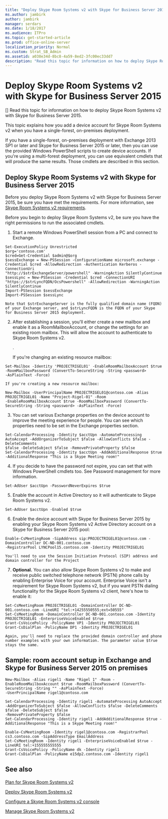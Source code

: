 ```yaml
---
title: "Deploy Skype Room Systems v2 with Skype for Business Server 2015"
ms.author: jambirk
author: jambirk
manager: serdars
ms.date: 1/18/2017
ms.audience: ITPro
ms.topic: get-started-article
ms.prod: office-online-server
localization_priority: Normal
ms.custom: Strat_SB_Admin
ms.assetid: a038e34d-8bc8-4a59-8ed2-3fc00ec33dd7
description: "Read this topic for information on how to deploy Skype Room Systems v2 with Skype for Business Server 2015."
---
```


# Deploy Skype Room Systems v2 with Skype for Business Server 2015
[]
Read this topic for information on how to deploy Skype Room Systems v2 with Skype for Business Server 2015.
  
This topic explains how you add a device account for Skype Room Systems v2 when you have a single-forest, on-premises deployment.
  
If you have a single-forest, on-premises deployment with Exchange 2013 SP1 or later and Skype for Business Server 2015 or later, then you can use the provided Windows PowerShell scripts to create device accounts. If you're using a multi-forest deployment, you can use equivalent cmdlets that will produce the same results. Those cmdlets are described in this section.
  
## Deploy Skype Room Systems v2 with Skype for Business Server 2015

Before you deploy Skype Room Systems v2 with Skype for Business Server 2015, be sure you have met the requirements. For more information, see [Skype Room Systems v2 requirements](../../plan-your-deployment/clients-and-devices/requirements.md).
  
Before you begin to deploy Skype Room Systems v2, be sure you have the right permissions to run the associated cmdlets.
  
1. Start a remote Windows PowerShell session from a PC and connect to Exchange. 
    
  ```
  Set-ExecutionPolicy Unrestricted
$org='contoso.com'
$cred=Get-Credential $admin@$org
$sessExchange = New-PSSession -ConfigurationName microsoft.exchange -Credential $cred -AllowRedirection -Authentication Kerberos -ConnectionUri
 "http://$strExchangeServer/powershell" -WarningAction SilentlyContinue
$sessLync = New-PSSession -Credential $cred -ConnectionURI "https://$strLyncFQDN/OcsPowershell" -AllowRedirection -WarningAction SilentlyContinue
Import-PSSession $sessExchange
Import-PSSession $sessLync

  ```

    Note that $strExchangeServer is the fully qualified domain name (FQDN) of your Exchange server, and $strLyncFQDN is the FQDN of your Skype for Business Server 2015 deployment.
    
2. After establishing a session, you'll either create a new mailbox and enable it as a RoomMailboxAccount, or change the settings for an existing room mailbox. This will allow the account to authenticate to Skype Room Systems v2.
    
    .
    
    If you're changing an existing resource mailbox:
    
  ```
  Set-Mailbox -Identity 'PROJECTRIGEL01' -EnableRoomMailboxAccount $true -RoomMailboxPassword (ConvertTo-SecureString -String <password>
 -AsPlainText -Force)
  ```

    If you're creating a new resource mailbox:
    
  ```
  New-Mailbox -UserPrincipalName PROJECTRIGEL01@contoso.com -Alias PROJECTRIGEL01 -Name "Project-Rigel-01" -Room 
-EnableRoomMailboxAccount $true -RoomMailboxPassword (ConvertTo-SecureString -String <password> -AsPlainText -Force)
  ```

3. You can set various Exchange properties on the device account to improve the meeting experience for people. You can see which properties need to be set in the Exchange properties section.
    
  ```
  Set-CalendarProcessing -Identity $acctUpn -AutomateProcessing AutoAccept -AddOrganizerToSubject $false -AllowConflicts $false -DeleteComments 
$false -DeleteSubject $false -RemovePrivateProperty $false
Set-CalendarProcessing -Identity $acctUpn -AddAdditionalResponse $true -AdditionalResponse "This is a Skype Meeting room!"

  ```

4. If you decide to have the password not expire, you can set that with Windows PowerShell cmdlets too. See Password management for more information.
    
  ```
  Set-AdUser $acctUpn -PasswordNeverExpires $true
  ```

5. Enable the account in Active Directory so it will authenticate to Skype Room Systems v2.
    
  ```
  Set-AdUser $acctUpn -Enabled $true
  ```

6. Enable the device account with Skype for Business Server 2015 by enabling your Skype Room Systems v2 Active Directory account on a Skype for Business Server 2015 pool:
    
  ```
  Enable-CsMeetingRoom -SipAddress sip:PROJECTRIGEL01@contoso.com -DomainController DC-ND-001.contoso.com 
-RegistrarPool LYNCPool15.contoso.com -Identity PROJECTRIGEL01
  ```

    You'll need to use the Session Initiation Protocol (SIP) address and domain controller for the Project 
    
7. **Optional.** You can also allow Skype Room Systems v2 to make and receive public switched telephone network (PSTN) phone calls by enabling Enterprise Voice for your account. Enterprise Voice isn't a requirement for Skype Room Systems v2, but if you want PSTN dialing functionality for the Skype Room Systems v2 client, here's how to enable it:
    
  ```
  Set-CsMeetingRoom PROJECTRIGEL01 -DomainController DC-ND-001.contoso.com -LineURI "tel:+14255550555;ext=50555"
Set-CsMeetingRoom -DomainController DC-ND-001.contoso.com -Identity PROJECTRIGEL01 -EnterpriseVoiceEnabled $true
Grant-CsVoicePolicy -PolicyName VP1 -Identity PROJECTRIGEL01
Grant-CsDialPlan -PolicyName DP1 -Identity PROJECTRIGEL01

  ```

    Again, you'll need to replace the provided domain controller and phone number examples with your own information. The parameter value $true stays the same.
    
## Sample: room account setup in Exchange and Skype for Business Server 2015 on premises

```
New-Mailbox -Alias rigel1 -Name "Rigel 1" -Room -EnableRoomMailboxAccount $true -RoomMailboxPassword (ConvertTo-SecureString -String "" -AsPlainText -Force) 
-UserPrincipalName rigel1@contoso.com
 
Set-CalendarProcessing -Identity rigel1 -AutomateProcessing AutoAccept -AddOrganizerToSubject $false -AllowConflicts $false -DeleteComments $false -DeleteSubject $false 
-RemovePrivateProperty $false
Set-CalendarProcessing -Identity rigel1 -AddAdditionalResponse $true -AdditionalResponse "This is a Skype Meeting room!"
 
Enable-CsMeetingRoom -Identity rigel1@contoso.com -RegistrarPool cs3.contoso.com -SipAddressType EmailAddress
Set-CsMeetingRoom -Identity rigel1 -EnterpriseVoiceEnabled $true -LineURI tel:+155555555555
Grant-CsVoicePolicy -PolicyName dk -Identity rigel1
Grant-CsDialPlan -PolicyName e15dp2.contoso.com -Identity rigel1

```

## See also

#### 

[Plan for Skype Room Systems v2](../../plan-your-deployment/clients-and-devices/skype-room-systems-v2-0.md)
  
[Deploy Skype Room Systems v2](room-systems-v2.md)
  
[Configure a Skype Room Systems v2 console](console.md)
  
[Manage Skype Room Systems v2](../../manage/skype-room-systems-v2/skype-room-systems-v2.md)

